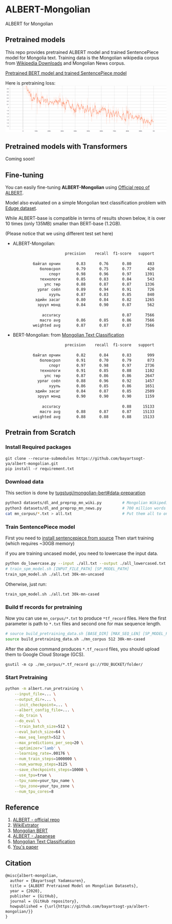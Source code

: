 # ALBERT-Mongolian
ALBERT for Mongolian

## Pretrained models
This repo provides pretrained ALBERT model and trained SentencePiece model for Mongolia text. Training data is the Mongolian wikipedia corpus from [Wikipedia Downloads](https://dumps.wikimedia.org/mnwiki/20200501/) and Mongolian News corpus.

[Pretrained BERT model and trained SentencePiece model](#)

Here is pretraining loss:
![Pretraining Loss](./images/loss.svg)

## Pretrained models with Transformers
Coming soon!

## Fine-tuning

You can easily fine-tuning **ALBERT-Mongolian** using [Official repo of ALBERT](https://github.com/google-research/albert).

Model also evaluated on a simple Mongolian text classification problem with [Eduge dataset](https://github.com/tugstugi/mongolian-nlp/blob/master/datasets/eduge.csv.gz).

While ALBERT-base is compatible in terms of results shown below, it is over 10 times (only 135MB) smaller than BERT-base (1.2GB).

(Please notice that we using different test set here)
* ALBERT-Mongolian:
```
                          precision    recall  f1-score   support

            байгал орчин       0.83      0.76      0.80       483
               боловсрол       0.79      0.75      0.77       420
                   спорт       0.98      0.96      0.97      1391
               технологи       0.85      0.83      0.84       543
                 улс төр       0.88      0.87      0.87      1336
              урлаг соёл       0.89      0.94      0.91       726
                   хууль       0.87      0.83      0.85       840
             эдийн засаг       0.80      0.84      0.82      1265
              эрүүл мэнд       0.84      0.90      0.87       562

                accuracy                           0.87      7566
               macro avg       0.86      0.85      0.86      7566
            weighted avg       0.87      0.87      0.87      7566
```

* BERT-Mongolian: from [Mongolian Text Classification](https://github.com/sharavsambuu/mongolian-text-classification)
```
                          precision    recall  f1-score   support

            байгал орчин       0.82      0.84      0.83       999
               боловсрол       0.91      0.70      0.79       873
                   спорт       0.97      0.98      0.97      2736
               технологи       0.91      0.85      0.88      1102
                 улс төр       0.87      0.86      0.86      2647
              урлаг соёл       0.88      0.96      0.92      1457
                   хууль       0.86      0.85      0.86      1651
             эдийн засаг       0.84      0.87      0.85      2509
              эрүүл мэнд       0.90      0.90      0.90      1159

                accuracy                           0.88     15133
               macro avg       0.88      0.87      0.87     15133
            weighted avg       0.88      0.88      0.88     15133
```

## Pretrain from Scratch

### Install Required packages
```
git clone --recurse-submodules https://github.com/bayartsogt-ya/albert-mongolian.git
pip install -r requirement.txt
```

### Download data
This section is done by [tugstugi/mongolian-bert#data-preparation](https://github.com/tugstugi/mongolian-bert#data-preparation)
```bash
python3 datasets/dl_and_preprop_mn_wiki.py         # Mongolian Wikipedia
python3 datasets/dl_and_preprop_mn_news.py         # 700 million words Mongolian news data set
cat mn_corpus/*.txt > all.txt                      # Put them all to one file
```

### Train SentencePiece model
First you need to [install sentencepiece from source](https://github.com/google/sentencepiece#c-from-source)
Then start training (which requires ~30GB memory)

if you are training uncased model, you need to lowercase the input data.
```bash
python do_lowercase.py --input ./all.txt --output ./all_lowercased.txt
# train_spm_model.sh [INPUT_FILE_PATH] [SP_MODEL_PATH]
train_spm_model.sh ./all.txt 30k-mn-uncased
```

Otherwise, just run:
```
train_spm_model.sh ./all.txt 30k-mn-cased
```

### Build tf records for pretraining
Now you can use `mn_corpus/*.txt` to produce `*tf_record` files. Here the first parameter is path to `*.txt` files and second one for max sequence length.
```bash
# source build_pretraining_data.sh [BASE_DIR] [MAX_SEQ_LEN] [SP_MODEL_PREFIX]
source build_pretraining_data.sh ./mn_corpus 512 30k-mn-cased
```

After the above command produces `*.tf_record` files, you should upload them to Google Cloud Storage (GCS).
```source
gsutil -m cp ./mn_corpus/*.tf_record gs://YOU_BUCKET/folder/
```

### Start Pretraining
```bash
python -m albert.run_pretraining \
    --input_file=... \
    --output_dir=... \
    --init_checkpoint=... \
    --albert_config_file=... \
    --do_train \
    --do_eval \
    --train_batch_size=512 \
    --eval_batch_size=64 \
    --max_seq_length=512 \
    --max_predictions_per_seq=20 \
    --optimizer='lamb' \
    --learning_rate=.00176 \
    --num_train_steps=1000000 \
    --num_warmup_steps=3125 \
    --save_checkpoints_steps=10000 \
    --use_tpu=true \
    --tpu_name=your_tpu_name \
    --tpu_zone=your_tpu_zone \
    --num_tpu_cores=8
```

## Reference
1. [ALBERT - official repo](https://github.com/google-research/albert)
2. [WikiExtrator](https://github.com/attardi/wikiextractor)
3. [Mongolian BERT](https://github.com/tugstugi/mongolian-bert)
4. [ALBERT - Japanese](https://github.com/alinear-corp/albert-japanese)
5. [Mongolian Text Classification](https://github.com/sharavsambuu/mongolian-text-classification)
6. [You's paper](https://arxiv.org/abs/1904.00962)

## Citation
```
@misc{albert-mongolian,
  author = {Bayartsogt Yadamsuren},
  title = {ALBERT Pretrained Model on Mongolian Datasets},
  year = {2020},
  publisher = {GitHub},
  journal = {GitHub repository},
  howpublished = {\url{https://github.com/bayartsogt-ya/albert-mongolian/}}
}
```
